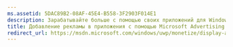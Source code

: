 ```yaml
---
ms.assetid: 5DAC89B2-08AF-45E4-B558-3F2903F014E1
description: Зарабатывайте больше с помощью своих приложений для Windows, включая в них рекламные видеоролики и баннеры из платформы Microsoft Advertising. Реклама отображается в приложениях Windows для компьютеров, планшетов и телефонов. Вы можете отслеживать результативность рекламы в режиме реального времени с помощью панели мониторинга Центра разработки для Windows.
title: Добавление рекламы в приложения с помощью Microsoft Advertising
redirect_url: https://msdn.microsoft.com/windows/uwp/monetize/display-ads-in-your-app
---
```


 


<!--HONumber=Mar16_HO5-->


